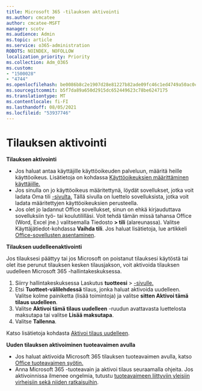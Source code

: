 ```yaml
---
title: Microsoft 365 -tilauksen aktivointi
ms.author: cmcatee
author: cmcatee-MSFT
manager: scotv
ms.audience: Admin
ms.topic: article
ms.service: o365-administration
ROBOTS: NOINDEX, NOFOLLOW
localization_priority: Priority
ms.collection: Adm_O365
ms.custom:
- "1500028"
- "4744"
ms.openlocfilehash: be0086b8c2e1907d28e81227b82ade09fc46c1ed4749a50ac0c776eb431ece56
ms.sourcegitcommit: b5f7da89a650d2915dc652449623c78be6247175
ms.translationtype: MT
ms.contentlocale: fi-FI
ms.lasthandoff: 08/05/2021
ms.locfileid: "53937746"
---
```

# <a name="activate-your-subscription"></a>Tilauksen aktivointi

**Tilauksen aktivointi**

- Jos haluat antaa käyttäjille käyttöoikeuden palveluun, määritä heille käyttöoikeus. Lisätietoja on kohdassa [Käyttöoikeuksien määrittäminen käyttäjille.](/microsoft-365/admin/manage/assign-licenses-to-users)
- Jos sinulla on jo käyttöoikeus määritettynä, löydät sovellukset, jotka voit ladata Oma tili [-sivulta.](https://portal.office.com/account/#installs) Tällä sivulla on luettelo sovelluksista, jotka voit ladata määritettyjen käyttöoikeuksien perusteella.
- Jos olet jo ladannut Office sovellukset, sinun on ehkä kirjauduttava sovelluksiin työ- tai koulutililläsi. Voit tehdä tämän missä tahansa Office (Word, Excel jne.) valitsemalla Tiedosto **> tili** (alareunassa). Valitse Käyttäjätiedot-kohdassa **Vaihda tili**. Jos haluat lisätietoja, lue artikkeli [Office-sovellusten asentaminen](/microsoft-365/admin/setup/install-applications).

**Tilauksen uudelleenaktivointi**

Jos tilauksesi päättyy tai jos Microsoft on poistanut tilauksesi käytöstä tai olet itse perunut tilauksen kesken tilausjakson, voit aktivoida tilauksen uudelleen Microsoft 365 -hallintakeskuksessa.

1. Siirry hallintakeskuksessa Laskutus **tuotteesi**  >  [-sivulle.](https://go.microsoft.com/fwlink/p/?linkid=842054)
2. Etsi **Tuotteet-välilehdessä** tilaus, jonka haluat aktivoida uudelleen. Valitse kolme painiketta (lisää toimintoja) ja valitse **sitten Aktivoi tämä tilaus uudelleen**.
3. Valitse **Aktivoi tämä tilaus uudelleen** -ruudun avattavasta luettelosta maksutapa tai valitse **Lisää maksutapa**.
4. Valitse **Tallenna**.

Katso lisätietoja kohdasta [Aktivoi tilaus uudelleen](/microsoft-365/commerce/subscriptions/reactivate-your-subscription).

**Uuden tilauksen aktivoiminen tuoteavaimen avulla**

- Jos haluat aktivoida Microsoft 365 tilauksen tuoteavaimen avulla, katso [Office tuoteavaimen syötin.](https://support.office.com/article/where-to-enter-your-office-product-key-0a82e5ae-739e-4b92-a6f4-2ec780c185db)
- Anna Microsoft 365 -tuoteavain ja aktivoi tilaus seuraamalla ohjeita. Jos aktivoinnissa ilmenee ongelmia, tutustu [tuoteavaimeen liittyviin yleisiin virheisiin sekä niiden ratkaisuihin](/microsoft-365/commerce/product-key-errors-and-solutions).